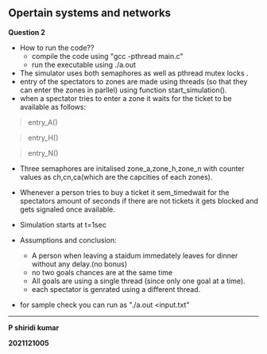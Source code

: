 ## **Opertain systems and networks**
**Question 2**
- How to run the code??
    -  compile the code using "gcc -pthread main.c"
    - run the executable using ./a.out
- The simulator uses both semaphores as well as pthread mutex locks .
- entry of the spectators to zones are made using threads (so that they can enter the zones in parllel) using function start_simulation().
- when a spectator tries to enter a zone it waits for the ticket to be available as follows:
> entry_A()

> entry_H()

> entry_N()

- Three semaphores are initalised zone_a,zone_h,zone_n with counter values as ch,cn,ca(which are the capcities of each zones).

- Whenever a person tries to buy a ticket it sem_timedwait for the spectators amount of seconds if there are not tickets it gets blocked and gets signaled once available.

- Simulation starts at t=1sec
- Assumptions and conclusion:
    - A person when leaving a staidum immedately leaves for dinner without any delay.(no bonus)
    - no two goals chances are at the same time
    - All goals are using a single thread (since only one goal at a time).
    - each spectator is genrated using a different thread.

- for sample check you can run as "./a.out <input.txt"


***
**P shiridi kumar**

**2021121005**




